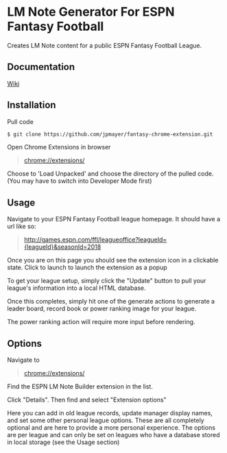 # LM Note Generator For ESPN Fantasy Football
Creates LM Note content for a public ESPN Fantasy Football League.

## Documentation

[Wiki](https://github.com/jpmayer/fantasy-chrome-extension/wiki)

## Installation

Pull code

```sh
$ git clone https://github.com/jpmayer/fantasy-chrome-extension.git
```

Open Chrome Extensions in browser

> [chrome://extensions/](chrome://extensions/)

Choose to 'Load Unpacked' and choose the directory of the pulled code. (You may have to switch into Developer Mode first)

## Usage

Navigate to your ESPN Fantasy Football league homepage. It should have a url like so:

> http://games.espn.com/ffl/leagueoffice?leagueId={leagueId}&seasonId=2018

Once you are on this page you should see the extension icon in a clickable state. Click to launch to launch the extension as a popup

To get your league setup, simply click the "Update" button to pull your league's information into a local HTML database.

Once this completes, simply hit one of the generate actions to generate a leader board, record book or power ranking image for your league.

The power ranking action will require more input before rendering.

## Options

Navigate to

> [chrome://extensions/](chrome://extensions/)

Find the ESPN LM Note Builder extension in the list.

Click "Details". Then find and select "Extension options"

Here you can add in old league records, update manager display names, and set some other personal league options. These are all completely optional and are here to provide a more personal experience. The options are per league and can only be set on leagues who have a database stored in local storage (see the Usage section)
